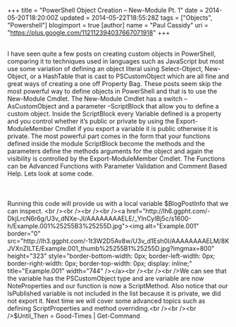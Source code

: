 +++
title = "PowerShell Object Creation – New-Module Pt. 1"
date = 2014-05-20T18:20:00Z
updated = 2014-05-22T18:55:28Z
tags = ["Objects", "Powershell"]
blogimport = true 
[author]
	name = "Paul Cassidy"
	uri = "https://plus.google.com/112112394037667071918"
+++

<br />I have seen quite a few posts on creating custom objects in PowerShell, comparing it to techniques used in languages such as JavaScript but most use some variation of defining an object literal using Select-Object, New-Object, or a HashTable that is cast to PSCustomObject which are all fine and great ways of creating a one off Property Bag. These posts seem skip the most powerful way to define objects in PowerShell and that is to use the New-Module Cmdlet. The New-Module Cmdlet has a switch –AsCustomObject and a parameter –ScriptBlock that allow you to define a custom object. Inside the ScriptBlock every Variable defined is a property and you control whether it’s public or private by using the Export-ModuleMember Cmdlet if you export a variable it is public otherwise it is private. The most powerful part comes in the form that your functions defined inside the module ScriptBlock become the methods and the parameters define the methods arguments for the object and again the visibility is controlled by the Export-ModuleMember Cmdlet. The Functions can be Advanced Functions with Parameter Validation and Comment Based Help. Lets look at some code.<br /><br /><script src="http://pastebin.com/embed_js.php?i=1HFDnMVq"></script><br /><br />Running this code will provide us with a local variable $BlogPostInfo that we can inspect. <br /><br /><br /><br /><a href="http://lh6.ggpht.com/-DkjLrcN6r6g/U3v_dNXe-JI/AAAAAAAAELE/_YlnCyIBj5c/s1600-h/Example.001%25255B3%25255D.jpg"><img alt="Example.001" border="0" src="http://lh3.ggpht.com/-1t3W2D5Av8w/U3v_d1Esh0I/AAAAAAAAELM/8KJVXnZILTE/Example.001_thumb%25255B1%25255D.jpg?imgmax=800" height="323" style="border-bottom-width: 0px; border-left-width: 0px; border-right-width: 0px; border-top-width: 0px; display: inline;" title="Example.001" width="744" /></a><br /><br /><br />We can see that the variable has the PSCustomObject type and are variable are now NoteProperties and our function is now a ScriptMethod. Also notice that our IsPublished variable is not included in the list because it is private, we did not export it. Next time we will cover some advanced topics such as defining ScriptProperties and method overriding.<br /><br /><br />$Until_Then = Good-Times | Get-Command

